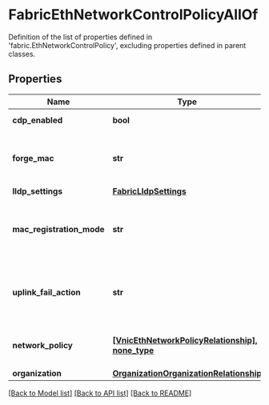 # FabricEthNetworkControlPolicyAllOf

Definition of the list of properties defined in 'fabric.EthNetworkControlPolicy', excluding properties defined in parent classes.
## Properties
Name | Type | Description | Notes
------------ | ------------- | ------------- | -------------
**cdp_enabled** | **bool** | Enables the CDP on an interface. | [optional] 
**forge_mac** | **str** | Determines if the MAC forging is allowed or denied on an interface. | [optional]  if omitted the server will use the default value of "allow"
**lldp_settings** | [**FabricLldpSettings**](FabricLldpSettings.md) |  | [optional] 
**mac_registration_mode** | **str** | Determines the MAC addresses that have to be registered with the switch. | [optional]  if omitted the server will use the default value of "nativeVlanOnly"
**uplink_fail_action** | **str** | Determines the state of the virtual interface (vethernet / vfc) on the switch when a suitable uplink is not pinned. | [optional]  if omitted the server will use the default value of "linkDown"
**network_policy** | [**[VnicEthNetworkPolicyRelationship], none_type**](VnicEthNetworkPolicyRelationship.md) | An array of relationships to vnicEthNetworkPolicy resources. | [optional] 
**organization** | [**OrganizationOrganizationRelationship**](OrganizationOrganizationRelationship.md) |  | [optional] 

[[Back to Model list]](../README.md#documentation-for-models) [[Back to API list]](../README.md#documentation-for-api-endpoints) [[Back to README]](../README.md)


